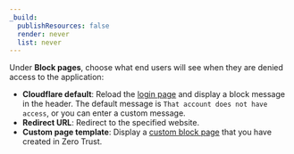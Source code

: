 ```yaml
---
_build:
  publishResources: false
  render: never
  list: never
---
```


Under **Block pages**, choose what end users will see when they are denied access to the application:

  - **Cloudflare default**: Reload the [login page](/cloudflare-one/applications/custom-pages/#login-page) and display a block message in the header. The default message is `That account does not have access`, or you can enter a custom message.
  - **Redirect URL**: Redirect to the specified website.
  - **Custom page template**: Display a [custom block page](/cloudflare-one/applications/custom-pages/#block-page) that you have created in Zero Trust.